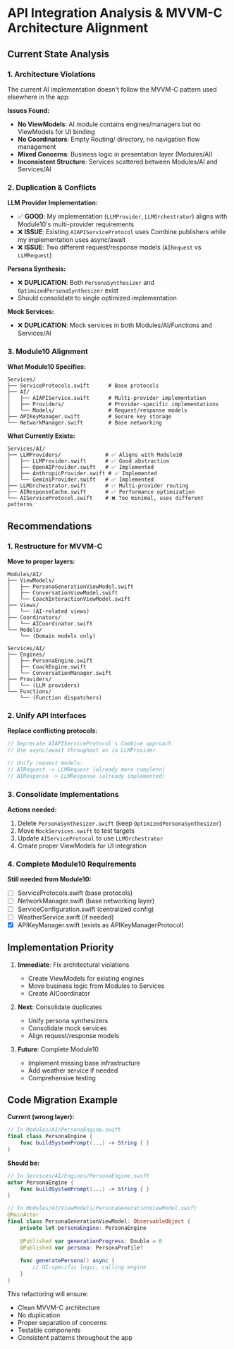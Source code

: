 # API Integration Analysis & MVVM-C Architecture Alignment

## Current State Analysis

### 1. Architecture Violations

The current AI implementation doesn't follow the MVVM-C pattern used elsewhere in the app:

**Issues Found:**
- **No ViewModels**: AI module contains engines/managers but no ViewModels for UI binding
- **No Coordinators**: Empty Routing/ directory, no navigation flow management
- **Mixed Concerns**: Business logic in presentation layer (Modules/AI)
- **Inconsistent Structure**: Services scattered between Modules/AI and Services/AI

### 2. Duplication & Conflicts

**LLM Provider Implementation:**
- ✅ **GOOD**: My implementation (`LLMProvider`, `LLMOrchestrator`) aligns with Module10's multi-provider requirements
- ❌ **ISSUE**: Existing `AIAPIServiceProtocol` uses Combine publishers while my implementation uses async/await
- ❌ **ISSUE**: Two different request/response models (`AIRequest` vs `LLMRequest`)

**Persona Synthesis:**
- ❌ **DUPLICATION**: Both `PersonaSynthesizer` and `OptimizedPersonaSynthesizer` exist
- Should consolidate to single optimized implementation

**Mock Services:**
- ❌ **DUPLICATION**: Mock services in both Modules/AI/Functions and Services/AI

### 3. Module10 Alignment

**What Module10 Specifies:**
```
Services/
├── ServiceProtocols.swift      # Base protocols
├── AI/
│   ├── AIAPIService.swift      # Multi-provider implementation
│   ├── Providers/              # Provider-specific implementations
│   └── Models/                 # Request/response models
├── APIKeyManager.swift         # Secure key storage
└── NetworkManager.swift        # Base networking
```

**What Currently Exists:**
```
Services/AI/
├── LLMProviders/              # ✅ Aligns with Module10
│   ├── LLMProvider.swift      # ✅ Good abstraction
│   ├── OpenAIProvider.swift   # ✅ Implemented
│   ├── AnthropicProvider.swift # ✅ Implemented
│   └── GeminiProvider.swift   # ✅ Implemented
├── LLMOrchestrator.swift      # ✅ Multi-provider routing
├── AIResponseCache.swift      # ✅ Performance optimization
└── AIServiceProtocol.swift    # ❌ Too minimal, uses different patterns
```

## Recommendations

### 1. Restructure for MVVM-C

**Move to proper layers:**
```
Modules/AI/
├── ViewModels/
│   ├── PersonaGenerationViewModel.swift
│   ├── ConversationViewModel.swift
│   └── CoachInteractionViewModel.swift
├── Views/
│   └── (AI-related views)
├── Coordinators/
│   └── AICoordinator.swift
└── Models/
    └── (Domain models only)

Services/AI/
├── Engines/
│   ├── PersonaEngine.swift
│   ├── CoachEngine.swift
│   └── ConversationManager.swift
├── Providers/
│   └── (LLM providers)
└── Functions/
    └── (Function dispatchers)
```

### 2. Unify API Interfaces

**Replace conflicting protocols:**
```swift
// Deprecate AIAPIServiceProtocol's Combine approach
// Use async/await throughout as in LLMProvider

// Unify request models:
// AIRequest -> LLMRequest (already more complete)
// AIResponse -> LLMResponse (already implemented)
```

### 3. Consolidate Implementations

**Actions needed:**
1. Delete `PersonaSynthesizer.swift` (keep `OptimizedPersonaSynthesizer`)
2. Move `MockServices.swift` to test targets
3. Update `AIServiceProtocol` to use `LLMOrchestrator`
4. Create proper ViewModels for UI integration

### 4. Complete Module10 Requirements

**Still needed from Module10:**
- [ ] ServiceProtocols.swift (base protocols)
- [ ] NetworkManager.swift (base networking layer)
- [ ] ServiceConfiguration.swift (centralized config)
- [ ] WeatherService.swift (if needed)
- [x] APIKeyManager.swift (exists as APIKeyManagerProtocol)

## Implementation Priority

1. **Immediate**: Fix architectural violations
   - Create ViewModels for existing engines
   - Move business logic from Modules to Services
   - Create AICoordinator

2. **Next**: Consolidate duplicates
   - Unify persona synthesizers
   - Consolidate mock services
   - Align request/response models

3. **Future**: Complete Module10
   - Implement missing base infrastructure
   - Add weather service if needed
   - Comprehensive testing

## Code Migration Example

**Current (wrong layer):**
```swift
// In Modules/AI/PersonaEngine.swift
final class PersonaEngine {
    func buildSystemPrompt(...) -> String { }
}
```

**Should be:**
```swift
// In Services/AI/Engines/PersonaEngine.swift
actor PersonaEngine {
    func buildSystemPrompt(...) -> String { }
}

// In Modules/AI/ViewModels/PersonaGenerationViewModel.swift
@MainActor
final class PersonaGenerationViewModel: ObservableObject {
    private let personaEngine: PersonaEngine
    
    @Published var generationProgress: Double = 0
    @Published var persona: PersonaProfile?
    
    func generatePersona() async {
        // UI-specific logic, calling engine
    }
}
```

This refactoring will ensure:
- Clean MVVM-C architecture
- No duplication
- Proper separation of concerns
- Testable components
- Consistent patterns throughout the app